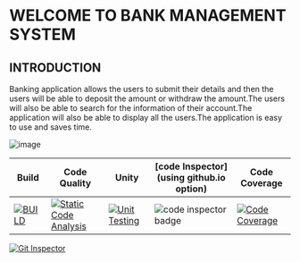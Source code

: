 # WELCOME TO BANK MANAGEMENT SYSTEM
## INTRODUCTION
Banking application allows the users to submit their details and then the users will be able to deposit the amount or withdraw the amount.The users will also be able to search for the information of their account.The application will also be able to display all the users.The application is easy to use and saves time.


![image](https://user-images.githubusercontent.com/89722310/132219352-3ca5db26-d17d-4cb1-8d42-9438b3ed0e3e.png)

 


Build | Code Quality | Unity | [code Inspector](using github.io option) |Code Coverage
------|---------------|-------|--------------|--------------
[![BUILD](https://github.com/Narasimha9592/Stepin_Bankmanagement/actions/workflows/Build.yml/badge.svg)](https://github.com/Narasimha9592/Stepin_Bankmanagement/actions/workflows/Build.yml)|   [![Static Code Analysis](https://github.com/Narasimha9592/Stepin_Bankmanagement/actions/workflows/static.yml/badge.svg)](https://github.com/Narasimha9592/Stepin_Bankmanagement/actions/workflows/static.yml)|            [![Unit Testing](https://github.com/Narasimha9592/Stepin_Bankmanagement/actions/workflows/unit_test.yml/badge.svg)](https://github.com/Narasimha9592/Stepin_Bankmanagement/actions/workflows/unit_test.yml)|     <img src="https://www.code-inspector.com/project/27662/score/svg" alt="code inspector badge" />| [![Code Coverage](https://github.com/Narasimha9592/Stepin_Bankmanagement/actions/workflows/code_coverage.yml/badge.svg)](https://github.com/Narasimha9592/Stepin_Bankmanagement/actions/workflows/code_coverage.yml)|


[![Git Inspector](https://github.com/Narasimha9592/Stepin_Bankmanagement/actions/workflows/Git_Inspector.yml/badge.svg)](https://github.com/Narasimha9592/Stepin_Bankmanagement/actions/workflows/Git_Inspector.yml)
